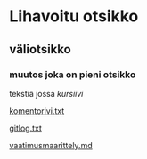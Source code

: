 # **Lihavoitu otsikko**

## väliotsikko

### muutos joka on pieni otsikko

tekstiä jossa *kursiivi*

[komentorivi.txt](https://github.com/kaariroo/ot-harjoitustyo/blob/master/laskarit/komentorivi.txt)

[gitlog.txt](https://github.com/kaariroo/ot-harjoitustyo/blob/master/laskarit/gitlog.txt)

[vaatimusmaarittely.md](https://github.com/kaariroo/ot-harjoitustyo/blob/master/dokumentaatio/vaatimusmaarittely.md)
